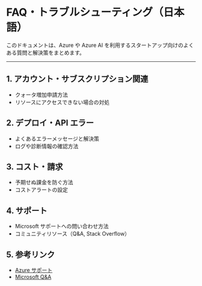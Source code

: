 # FAQ・トラブルシューティング（日本語）

このドキュメントは、Azure や Azure AI を利用するスタートアップ向けのよくある質問と解決策をまとめます。

---

## 1. アカウント・サブスクリプション関連
- クォータ増加申請方法
- リソースにアクセスできない場合の対処

## 2. デプロイ・API エラー
- よくあるエラーメッセージと解決策
- ログや診断情報の確認方法

## 3. コスト・請求
- 予期せぬ課金を防ぐ方法
- コストアラートの設定

## 4. サポート
- Microsoft サポートへの問い合わせ方法
- コミュニティリソース（Q&A, Stack Overflow）

## 5. 参考リンク
- [Azure サポート](https://azure.microsoft.com/ja-jp/support/options/)
- [Microsoft Q&A](https://learn.microsoft.com/ja-jp/answers/topics/azure.html)
